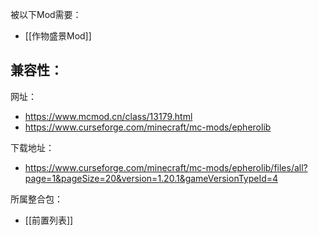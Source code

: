 被以下Mod需要：
- [[作物盛景Mod]]

兼容性：
- 

网址：
- https://www.mcmod.cn/class/13179.html
- https://www.curseforge.com/minecraft/mc-mods/epherolib

下载地址：
- https://www.curseforge.com/minecraft/mc-mods/epherolib/files/all?page=1&pageSize=20&version=1.20.1&gameVersionTypeId=4

所属整合包：
- [[前置列表]]